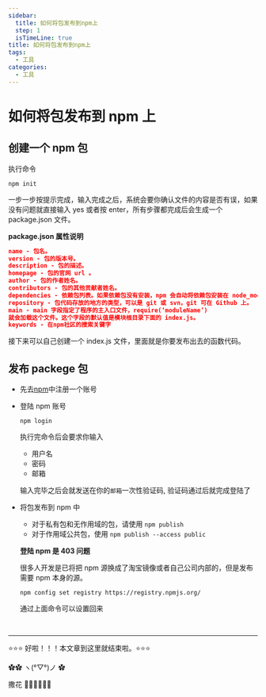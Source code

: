 ```yaml
---
sidebar:
  title: 如何将包发布到npm上
  step: 1
  isTimeLine: true
title: 如何将包发布到npm上
tags:
  - 工具
categories:
  - 工具
---
```


# 如何将包发布到 npm 上

## **创建一个 npm 包**

执行命令

```shell
npm init
```

一步一步按提示完成，输入完成之后，系统会要你确认文件的内容是否有误，如果没有问题就直接输入 yes 或者按 enter，所有步骤都完成后会生成一个 package.json 文件。

**package.json 属性说明**

```json
name - 包名。
version - 包的版本号。
description - 包的描述。
homepage - 包的官网 url 。
author - 包的作者姓名。
contributors - 包的其他贡献者姓名。
dependencies - 依赖包列表。如果依赖包没有安装，npm 会自动将依赖包安装在 node_module 目录下。
repository - 包代码存放的地方的类型，可以是 git 或 svn，git 可在 Github 上。
main - main 字段指定了程序的主入口文件，require(‘moduleName’)
就会加载这个文件。这个字段的默认值是模块根目录下面的 index.js。
keywords - 在npm社区的搜索关键字
```

接下来可以自己创建一个 index.js 文件，里面就是你要发布出去的函数代码。

## **发布 packege 包**

- 先去[npm](https://www.npmjs.com/)中注册一个账号

- 登陆 npm 账号

  ```shell
  npm login
  ```

  执行完命令后会要求你输入

  - 用户名
  - 密码
  - 邮箱

  输入完毕之后会就发送在你的`邮箱`一次性验证码, 验证码通过后就完成登陆了

- 将包发布到 npm 中

  - 对于私有包和无作用域的包，请使用 `npm publish`
  - 对于作用域公共包，使用 `npm publish --access public`

  **登陆 npm 是 403 问题**

  很多人开发是已将把 npm 源换成了淘宝镜像或者自己公司内部的，但是发布需要 npm 本身的源。

  ```shell
  npm config set registry https://registry.npmjs.org/
  ```

  通过上面命令可以设置回来

<br/>
<hr />

⭐️⭐️⭐️ 好啦！！！本文章到这里就结束啦。⭐️⭐️⭐️

✿✿ ヽ(°▽°)ノ ✿

撒花 🌸🌸🌸🌸🌸🌸
